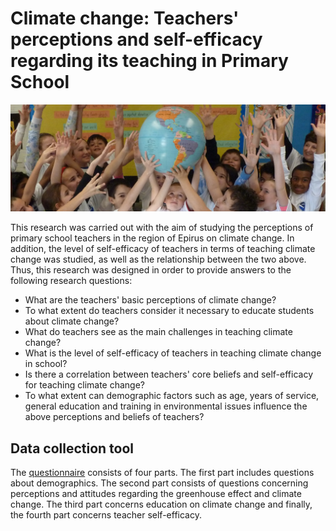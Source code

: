 # Climate change: Teachers' perceptions and self-efficacy regarding its teaching in Primary School

![](pic_23001.jpg)

This research was carried out with the aim of studying the perceptions of primary school teachers in the region of Epirus on climate change. In addition, the level of self-efficacy of teachers in terms of teaching climate change was studied, as well as the relationship between the two above.
Thus, this research was designed in order to provide answers to the following research questions:
* What are the teachers' basic perceptions of climate change?
* To what extent do teachers consider it necessary to educate students about climate change?
* What do teachers see as the main challenges in teaching climate change?
* What is the level of self-efficacy of teachers in teaching climate change in school?
* Is there a correlation between teachers' core beliefs and self-efficacy for teaching climate change?
* To what extent can demographic factors such as age, years of service, general education and training in environmental issues influence the above perceptions and beliefs of teachers?

## Data collection tool

The [questionnaire](E23001_qre.md) consists of four parts. The first part includes questions about demographics. The second part consists of questions concerning perceptions and attitudes regarding the greenhouse effect and climate change. The third part concerns education on climate change and finally, the fourth part concerns teacher self-efficacy.
